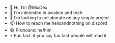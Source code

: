 - 👋 Hi, I’m @MixDex
- 👀 I’m interested in aviation and tech
- 💞️ I’m looking to collaborate on any simple project
- 📫 How to reach me helloandnothing on discord
- 😄 Pronouns: he/him
- ⚡ Fun fact: if you say fun fact people will read it

<!---
MixDex/MixDex is a ✨ special ✨ repository because its `README.md` (this file) appears on your GitHub profile.
You can click the Preview link to take a look at your changes.
--->
